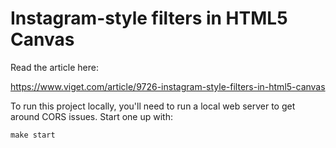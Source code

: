 # Instagram-style filters in HTML5 Canvas

Read the article here:

https://www.viget.com/article/9726-instagram-style-filters-in-html5-canvas

To run this project locally, you'll need to run a local web server to
get around CORS issues. Start one up with:

```
make start
```
